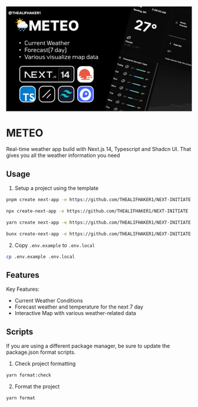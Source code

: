 ![Untitled-1](https://raw.githubusercontent.com/THEALIFHAKER1/METEO/master/public/preview.png)

# METEO

Real-time weather app build with Next.js 14, Typescript and Shadcn UI. That gives you all the weather information you need

## Usage

1. Setup a project using the template

```bash
pnpm create next-app -e https://github.com/THEALIFHAKER1/NEXT-INITIATE
```

```bash
npx create-next-app -e https://github.com/THEALIFHAKER1/NEXT-INITIATE
```

```bash
yarn create next-app -e https://github.com/THEALIFHAKER1/NEXT-INITIATE
```

```bash
bunx create-next-app -e https://github.com/THEALIFHAKER1/NEXT-INITIATE
```

2. Copy `.env.example` to `.env.local`

```bash
cp .env.example .env.local
```

## Features

Key Features:
- Current Weather Conditions
- Forecast weather and temperature for the next 7 day
- Interactive Map with various weather-related data

## Scripts

If you are using a different package manager, be sure to update the package.json format scripts.

1. Check project formatting

```bash
yarn format:check
```

2. Format the project

```bash
yarn format
```
